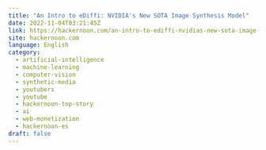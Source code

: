 ```yaml
---
title: "An Intro to eDiffi: NVIDIA's New SOTA Image Synthesis Model"
date: 2022-11-04T03:21:45Z
link: https://hackernoon.com/an-intro-to-ediffi-nvidias-new-sota-image-synthesis-model?source=rss&utm_medium=RSS&utm_source=news.12bit.vn
site: hackernoon.com
language: English
category:
  - artificial-intelligence
  - machine-learning
  - computer-vision
  - synthetic-media
  - youtubers
  - youtube
  - hackernoon-top-story
  - ai
  - web-monetization
  - hackernoon-es
draft: false
---
```

